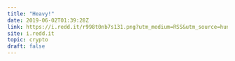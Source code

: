 ```yaml
---
title: "Heavy!"
date: 2019-06-02T01:39:28Z
link: https://i.redd.it/r998t0nb7s131.png?utm_medium=RSS&utm_source=hune
site: i.redd.it
topic: crypto
draft: false
---
```

